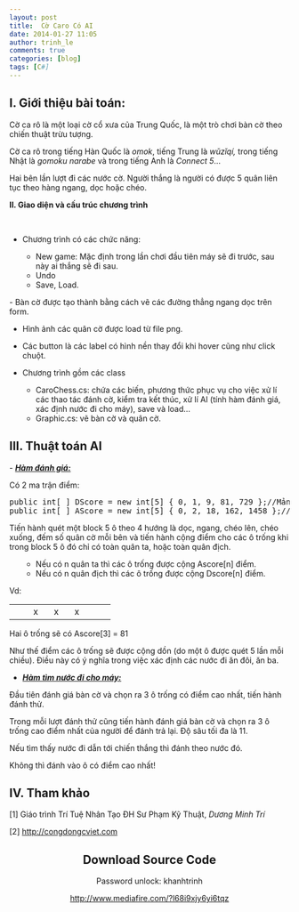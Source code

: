 ```yaml
---
layout: post
title:  Cờ Caro Có AI
date: 2014-01-27 11:05
author: trinh_le
comments: true
categories: [blog]
tags: [C#]
---
```


<h2><strong>I. </strong><strong>Giới thiệu bài toán:</strong></h2>
Cờ ca rô là một loại cờ cổ xưa của Trung Quốc, là một trò chơi bàn cờ theo chiến thuật trừu tượng.

Cờ ca rô trong tiếng Hàn Quốc là <em>omok</em>, tiếng Trung là <em>wǔzǐqí, </em>trong tiếng Nhật là <em>gomoku narabe</em> và trong tiếng Anh là <em>Connect 5</em>…

Hai bên lần lượt đi các nước cờ. Người thắng là người có được 5 quân liên tục theo hàng ngang, dọc hoặc chéo.

<strong>II. </strong><strong>Giao diện và cấu trúc chương trình</strong>

<img class="aligncenter" src="http://d.f6.photo.zdn.vn/upload/original/2011/11/22/15/12/13219495611208985763_574_574.jpg" alt=""/>

<img class="aligncenter" src="http://d.f6.photo.zdn.vn/upload/original/2011/11/22/15/12/1321949552973826042_574_574.jpg" alt="" />

- Chương trình có các chức năng:
<ul>
<ul>
	<li>New game: Mặc định trong lần chơi đầu tiên máy sẽ đi trước, sau này ai thắng sẽ đi sau.</li>
	<li>Undo</li>
	<li>Save, Load.</li>
</ul>
</ul>
- Bàn cờ được tạo thành bằng cách vẽ các đường thẳng ngang dọc trên form.

- Hình ảnh các quân cờ được load từ file png.

- Các button là các label có hình nền thay đổi khi hover cũng như click chuột.

- Chương trình gồm các class
<ul>
<ul>
	<li>CaroChess.cs: chứa các biến, phương thức phục vụ cho việc xử lí các thao tác đánh cờ, kiểm tra kết thúc, xử lí AI (tính hàm đánh giá, xác định nước đi cho máy), save và load…</li>
	<li>Graphic.cs: vẽ bàn cờ và quân cờ.</li>
</ul>
</ul>
<h2><strong>III. </strong><strong>Thuật toán AI</strong></h2>
- <strong><em><span style="text-decoration: underline;">Hàm đánh giá:</span></em></strong>

Có 2 ma trận điểm:
<pre>public int[ ] DScore = new int[5] { 0, 1, 9, 81, 729 };//Mảng điểm chặn
public int[ ] AScore = new int[5] { 0, 2, 18, 162, 1458 };//Mảng điểm tấn công</pre>
Tiến hành quét một block 5 ô theo 4 hướng là dọc, ngang, chéo lên, chéo xuống, đếm số quân cờ mỗi bên và tiến hành cộng điểm cho các ô trống khi trong block 5 ô đó chỉ có toàn quân ta, hoặc toàn quân địch.
<ul>
<ul>
	<li>Nếu có n quân ta thì các ô trống được cộng Ascore[n] điểm.</li>
	<li>Nếu có n quân địch thì các ô trống được cộng Dscore[n] điểm.</li>
</ul>
</ul>
Vd:
<table border="0" width="101" cellspacing="0" cellpadding="0">
<tbody>
<tr>
<td valign="bottom" nowrap="nowrap" width="19"></td>
<td valign="bottom" nowrap="nowrap" width="21">x</td>
<td valign="bottom" nowrap="nowrap" width="21">x</td>
<td valign="bottom" nowrap="nowrap" width="22">x</td>
<td valign="bottom" nowrap="nowrap" width="19"></td>
</tr>
</tbody>
</table>
Hai ô trống sẽ có Ascore[3] = 81

Như thế điểm các ô trống sẽ được cộng dồn (do một ô được quét 5 lần mỗi chiều). Điều này có ý nghĩa trong việc xác định các nước đi ăn đôi, ăn ba.

- <strong><em><span style="text-decoration: underline;">Hàm tìm nước đi cho máy:</span></em></strong>

Đầu tiên đánh giá bàn cờ và chọn ra 3 ô trống có điểm cao nhất, tiến hành đánh thử.

Trong mỗi lượt đánh thử cũng tiến hành đánh giá bàn cờ và chọn ra 3 ô trống cao điểm nhất của người để đánh trả lại. Độ sâu tối đa là 11.

Nếu tìm thấy nước đi dẫn tới chiến thắng thì đánh theo nước đó.

Không thì đánh vào ô có điểm cao nhất!
<h2><strong>IV. </strong><strong>Tham khảo</strong></h2>
[1] Giáo trình Trí Tuệ Nhân Tạo ĐH Sư Phạm Kỹ Thuật, <em>Dương Minh Trí</em>

[2] http://congdongcviet.com
<h2 style="text-align: center;"><strong>Download Source Code</strong></h2>

<p style="text-align: center;">Password unlock: khanhtrinh</p>
<p style="text-align: center;"><a href="http://www.mediafire.com/?l68i9xjy6yi6tqz">http://www.mediafire.com/?l68i9xjy6yi6tqz</a></p>
<p style="text-align: center;"></p>
